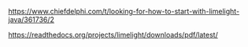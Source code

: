 https://www.chiefdelphi.com/t/looking-for-how-to-start-with-limelight-java/361736/2


https://readthedocs.org/projects/limelight/downloads/pdf/latest/
